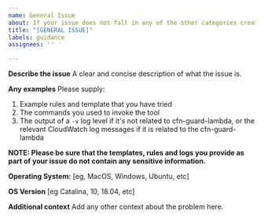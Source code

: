 ```yaml
---
name: General Issue
about: If your issue does not fall in any of the other categories create an issue with this template.
title: "[GENERAL ISSUE]"
labels: guidance
assignees: ''

---
```


<!--
⚠️ Important Information
Please look at,
- [Open issues](https://github.com/aws-cloudformation/cloudformation-guard/issues)
- All our [PRs](https://github.com/aws-cloudformation/cloudformation-guard/pulls?q=is%3Apr), both open and close
- Our [documentation](https://github.com/aws-cloudformation/cloudformation-guard#aws-cloudformation-guard) 
before creating an issue to see if your question was already answered.
-->

**Describe the issue**
A clear and concise description of what the issue is.
<!--
Make sure you are not falling prey to the [X/Y problem](http://xyproblem.info)!
-->

**Any examples**
Please supply:

1. Example rules and template that you have tried
1. The commands you used to invoke the tool
1. The output of a `-v` log level if it's not related to cfn-guard-lambda, or the relevant CloudWatch log messages if it is related to the cfn-guard-lambda

**NOTE: Please be sure that the templates, rules and logs you provide as part of your issue do not contain any sensitive information.**

**Operating System:**
[eg, MacOS, Windows, Ubuntu, etc]

**OS Version**
[eg Catalina, 10, 18.04, etc]

**Additional context**
Add any other context about the problem here.

